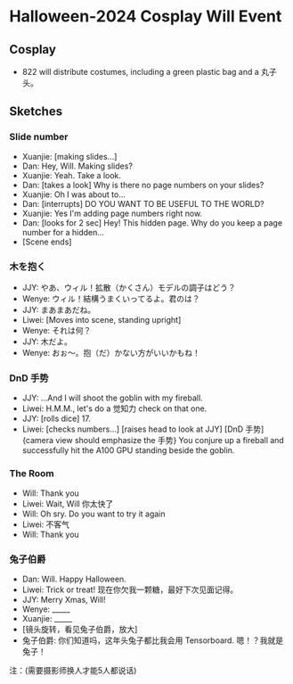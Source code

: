 # Halloween-2024 Cosplay Will Event
## Cosplay
- 822 will distribute costumes, including a green plastic bag and a 丸子头。

## Sketches
### Slide number
- Xuanjie: [making slides...]
- Dan: Hey, Will. Making slides?
- Xuanjie: Yeah. Take a look.
- Dan: [takes a look] Why is there no page numbers on your slides?
- Xuanjie: Oh I was about to...
- Dan: [interrupts] DO YOU WANT TO BE USEFUL TO THE WORLD?
- Xuanjie: Yes I'm adding page numbers right now.
- Dan: [looks for 2 sec] Hey! This hidden page. Why do you keep a page number for a hidden...  
- [Scene ends]

### 木を抱く 
- JJY: やあ、ウィル！拡散（かくさん）モデルの調子はどう？
- Wenye: ウィル！結構うまくいってるよ。君のは？
- JJY: まあまあだね。
- Liwei: [Moves into scene, standing upright]
- Wenye: それは何？
- JJY: 木だよ。
- Wenye: おぉ〜。抱（だ）かない方がいいかもね！

### DnD 手势
- JJY: ...And I will shoot the goblin with my fireball. 
- Liwei: H.M.M., let's do a 觉知力 check on that one.
- JJY: [rolls dice] 17.
- Liwei: [checks numbers...] [raises head to look at JJY] [DnD 手势] {camera view should emphasize the 手势} You conjure up a fireball and successfully hit the A100 GPU standing beside the goblin. 

### The Room
- Will: Thank you
- Liwei: Wait, Will 你太快了
- Will: Oh sry. Do you want to try it again
- Liwei: 不客气
- Will: Thank you

### 兔子伯爵
- Dan: Will. Happy Halloween.
- Liwei: Trick or treat! 现在你欠我一颗糖，最好下次见面记得。
- JJY: Merry Xmas, Will!
- Wenye: _____
- Xuanjie: _____
- [镜头旋转，看见兔子伯爵，放大]
- 兔子伯爵: 你们知道吗，这年头兔子都比我会用 Tensorboard. 嗯！？我就是兔子！

注：(需要摄影师换人才能5人都说话)
